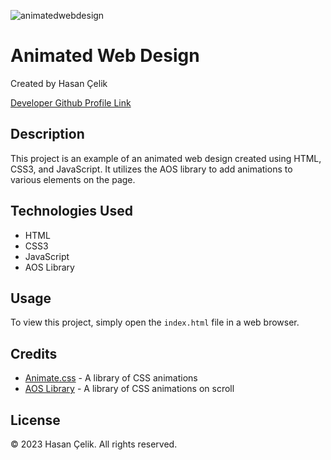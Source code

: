 ![animatedwebdesign](https://user-images.githubusercontent.com/123208180/223495092-46602720-d477-4bf3-b663-85d70dfc153a.gif)

# Animated Web Design

Created by Hasan Çelik

[Developer Github Profile Link](https://github.com/fhasancelik)

## Description

This project is an example of an animated web design created using HTML, CSS3, and JavaScript. It utilizes the AOS library to add animations to various elements on the page.

## Technologies Used

- HTML
- CSS3
- JavaScript
- AOS Library

## Usage

To view this project, simply open the `index.html` file in a web browser.

## Credits

- [Animate.css](https://animate.style/) - A library of CSS animations
- [AOS Library](https://michalsnik.github.io/aos/) - A library of CSS animations on scroll

## License

&copy; 2023 Hasan Çelik. All rights reserved.

   


